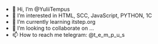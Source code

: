 - 👋 Hi, I’m @YuliiTempus
- 👀 I’m interested in HTML, SCC, JavaScript, PYTHON, 1C
- 🌱 I’m currently learning itstep.org
- 💞️ I’m looking to collaborate on ...
- 📫 How to reach me telegram: @t_e_m_p_u_s

<!---
YuliiTempus/YuliiTempus is a ✨ special ✨ repository because its `README.md` (this file) appears on your GitHub profile.
You can click the Preview link to take a look at your changes.
--->

